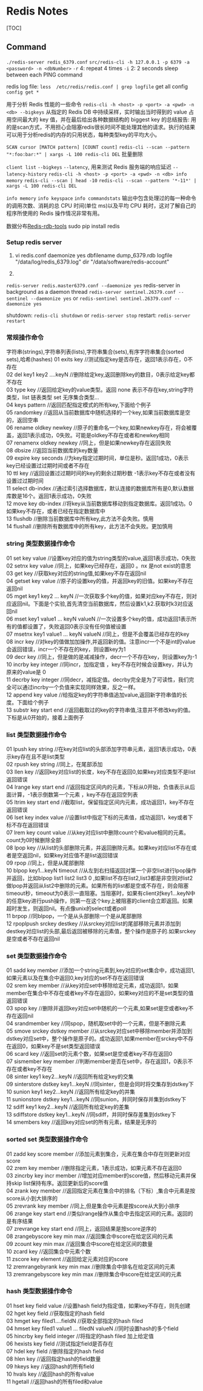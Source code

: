 # Redis Notes
[TOC]

## Command
`./redis-server redis_6379.conf`
`src/redis-cli -h 127.0.0.1 -p 6379 -a <password> -n <dbNumber>`
`-r` 4: repeat 4 times
`-i` 2: 2 seconds sleep between each PING command

redis log file: `less  /etc/redis/redis.conf | grep logfile`
get all config `config get *`

用于分析 Redis 性能的一些命令
`redis-cli -h <host> -p <port> -a <pwd> -n <db> --bigkeys` 从指定的 Redis DB 中持续采样，实时输出当时得到的 value 占用空间最大的 key 值，并在最后给出各种数据结构的 biggest key 的总结报告:
用的是scan方式，不用担心会阻塞redis很长时间不能处理其他的请求。执行的结果可以用于分析redis的内存的只用状态，每种类型key的平均大小。

`SCAN cursor [MATCH pattern] [COUNT count]`
`redis-cli --scan --pattern "*:foo:bar:*" | xargs -L 100 redis-cli DEL` 批量删除

`client list`
`--bigkeys`
`--latency`, 用来测试 Redis 服务端的响应延迟
`--latency-history`
`redis-cli -h <host> -p <port> -a <pwd> -n <db> info memory`
`redis-cli --scan | head -10`
`redis-cli --scan --pattern '*-11*' | xargs -L 100 redis-cli DEL`

`info memory`
`info keyspace`
`info commandstats` 输出中包含处理过的每一种命令的调用次数、消耗的总 CPU 时间(单位 ms)以及平均 CPU 耗时，这对了解自己的程序所使用的 Redis 操作情况非常有用。

数据分布[Redis-rdb-tools](https://github.com/sripathikrishnan/redis-rdb-tools)
sudo pip install redis

### Setup redis server

1. vi redis.conf
daemonize yes
dbfilename dump_6379.rdb
logfile "/data/log/redis_6379.log"
dir "/data/software/redis-account"

2. 
`redis-server redis.master6379.conf --daemonize yes`  redis-server in background as a daemon thread 
`redis-server sentinel.26379.conf --sentinel --daemonize yes` or `redis-sentinel sentinel.26379.conf --daemonize yes`

shutdown: `redis-cli shutdown` or `redis-server stop`
restart: `redis-server restart`

### 常规操作命令
字符串(strings),字符串列表(lists),字符串集合(sets),有序字符串集合(sorted sets),哈希(hashes)
01  exits key              //测试指定key是否存在，返回1表示存在，0不存在  
02  del key1 key2 ....keyN //删除给定key,返回删除key的数目，0表示给定key都不存在  
03  type key               //返回给定key的value类型。返回 none 表示不存在key,string字符类型，list 链表类型 set 无序集合类型...  
04  keys pattern           //返回匹配指定模式的所有key,下面给个例子  
05  randomkey              //返回从当前数据库中随机选择的一个key,如果当前数据库是空的，返回空串  
06  rename oldkey newkey   //原子的重命名一个key,如果newkey存在，将会被覆盖，返回1表示成功，0失败。可能是oldkey不存在或者和newkey相同  
07  renamenx oldkey newkey //同上，但是如果newkey存在返回失败  
08  dbsize                 //返回当前数据库的key数量  
09  expire key seconds     //为key指定过期时间，单位是秒。返回1成功，0表示key已经设置过过期时间或者不存在  
10  ttl key                //返回设置过过期时间的key的剩余过期秒数 -1表示key不存在或者没有设置过过期时间  
11  select db-index        //通过索引选择数据库，默认连接的数据库所有是0,默认数据库数是16个。返回1表示成功，0失败  
12  move key db-index      //将key从当前数据库移动到指定数据库。返回1成功。0 如果key不存在，或者已经在指定数据库中  
13  flushdb                //删除当前数据库中所有key,此方法不会失败。慎用  
14  flushall               //删除所有数据库中的所有key，此方法不会失败。更加慎用  
   
### string 类型数据操作命令  
01  set key value         //设置key对应的值为string类型的value,返回1表示成功，0失败  
02  setnx key value       //同上，如果key已经存在，返回0 。nx 是not exist的意思  
03  get key               //获取key对应的string值,如果key不存在返回nil  
04  getset key value      //原子的设置key的值，并返回key的旧值。如果key不存在返回nil  
05  mget key1 key2 ... keyN            //一次获取多个key的值，如果对应key不存在，则对应返回nil。下面是个实验,首先清空当前数据库，然后设置k1,k2.获取时k3对应返回nil  
06  mset key1 value1 ... keyN valueN   //一次设置多个key的值，成功返回1表示所有的值都设置了，失败返回0表示没有任何值被设置  
07  msetnx key1 value1 ... keyN valueN //同上，但是不会覆盖已经存在的key  
08  incr key              //对key的值做加加操作,并返回新的值。注意incr一个不是int的value会返回错误，incr一个不存在的key，则设置key为1  
09  decr key              //同上，但是做的是减减操作，decr一个不存在key，则设置key为-1  
10  incrby key integer    //同incr，加指定值 ，key不存在时候会设置key，并认为原来的value是 0  
11  decrby key integer    //同decr，减指定值。decrby完全是为了可读性，我们完全可以通过incrby一个负值来实现同样效果，反之一样。  
12  append key value      //给指定key的字符串值追加value,返回新字符串值的长度。下面给个例子  
13  substr key start end  //返回截取过的key的字符串值,注意并不修改key的值。下标是从0开始的，接着上面例子  
   
### list 类型数据操作命令  
01  lpush key string          //在key对应list的头部添加字符串元素，返回1表示成功，0表示key存在且不是list类型  
02  rpush key string          //同上，在尾部添加  
03  llen key                  //返回key对应list的长度，key不存在返回0,如果key对应类型不是list返回错误  
04  lrange key start end      //返回指定区间内的元素，下标从0开始，负值表示从后面计算，-1表示倒数第一个元素 ，key不存在返回空列表  
05  ltrim key start end       //截取list，保留指定区间内元素，成功返回1，key不存在返回错误  
06  lset key index value      //设置list中指定下标的元素值，成功返回1，key或者下标不存在返回错误  
07  lrem key count value      //从key对应list中删除count个和value相同的元素。count为0时候删除全部  
08  lpop key                  //从list的头部删除元素，并返回删除元素。如果key对应list不存在或者是空返回nil，如果key对应值不是list返回错误  
09  rpop                      //同上，但是从尾部删除  
10  blpop key1...keyN timeout //从左到右扫描返回对第一个非空list进行lpop操作并返回，比如blpop list1 list2 list3 0 ,如果list不存在list2,list3都是非空则对list2做lpop并返回从list2中删除的元素。如果所有的list都是空或不存在，则会阻塞timeout秒，timeout为0表示一直阻塞。当阻塞时，如果有client对key1...keyN中的任意key进行push操作，则第一在这个key上被阻塞的client会立即返回。如果超时发生，则返回nil。有点像unix的select或者poll  
11  brpop                     //同blpop，一个是从头部删除一个是从尾部删除  
12  rpoplpush srckey destkey  //从srckey对应list的尾部移除元素并添加到destkey对应list的头部,最后返回被移除的元素值，整个操作是原子的.如果srckey是空或者不存在返回nil  
   
### set 类型数据操作命令  
01  sadd key member                //添加一个string元素到,key对应的set集合中，成功返回1,如果元素以及在集合中返回0,key对应的set不存在返回错误  
02  srem key member                //从key对应set中移除给定元素，成功返回1，如果member在集合中不存在或者key不存在返回0，如果key对应的不是set类型的值返回错误  
03  spop key                       //删除并返回key对应set中随机的一个元素,如果set是空或者key不存在返回nil  
04  srandmember key                //同spop，随机取set中的一个元素，但是不删除元素  
05  smove srckey dstkey member     //从srckey对应set中移除member并添加到dstkey对应set中，整个操作是原子的。成功返回1,如果member在srckey中不存在返回0，如果key不是set类型返回错误  
06  scard key                      //返回set的元素个数，如果set是空或者key不存在返回0  
07  sismember key member           //判断member是否在set中，存在返回1，0表示不存在或者key不存在  
08  sinter key1 key2...keyN        //返回所有给定key的交集  
09  sinterstore dstkey key1...keyN //同sinter，但是会同时将交集存到dstkey下  
10  sunion key1 key2...keyN        //返回所有给定key的并集  
11  sunionstore dstkey key1...keyN //同sunion，并同时保存并集到dstkey下  
12  sdiff key1 key2...keyN         //返回所有给定key的差集  
13  sdiffstore dstkey key1...keyN  //同sdiff，并同时保存差集到dstkey下  
14  smembers key                   //返回key对应set的所有元素，结果是无序的  
   
### sorted set 类型数据操作命令  
01  zadd key score member        //添加元素到集合，元素在集合中存在则更新对应score  
02  zrem key member              //删除指定元素，1表示成功，如果元素不存在返回0  
03  zincrby key incr member      //增加对应member的score值，然后移动元素并保持skip list保持有序。返回更新后的score值  
04  zrank key member             //返回指定元素在集合中的排名（下标）,集合中元素是按score从小到大排序的  
05  zrevrank key member          //同上,但是集合中元素是按score从大到小排序  
06  zrange key start end         //类似lrange操作从集合中去指定区间的元素。返回的是有序结果  
07  zrevrange key start end      //同上，返回结果是按score逆序的  
08  zrangebyscore key min max    //返回集合中score在给定区间的元素  
09  zcount key min max           //返回集合中score在给定区间的数量  
10  zcard key                    //返回集合中元素个数  
11  zscore key element           //返回给定元素对应的score  
12  zremrangebyrank key min max  //删除集合中排名在给定区间的元素  
13  zremrangebyscore key min max //删除集合中score在给定区间的元素  
   
### hash 类型数据操作命令  
01  hset key field value       //设置hash field为指定值，如果key不存在，则先创建  
02  hget key field             //获取指定的hash field  
03  hmget key filed1....fieldN //获取全部指定的hash filed  
04  hmset key filed1 value1 ... filedN valueN //同时设置hash的多个field  
05  hincrby key field integer  //将指定的hash filed 加上给定值  
06  hexists key field          //测试指定field是否存在  
07  hdel key field             //删除指定的hash field  
08  hlen key                   //返回指定hash的field数量  
09  hkeys key                  //返回hash的所有field  
10  hvals key                  //返回hash的所有value  
11  hgetall                    //返回hash的所有filed和value  